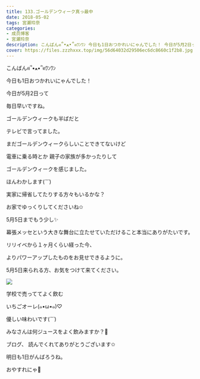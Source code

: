 ```yaml
---
title: 133.ゴールデンウィーク真っ最中
date: 2018-05-02
tags: 宮瀬玲奈
categories: 
- 成员博客
- 宮瀬玲奈
description: こんばんฅ՞•ﻌ•՞ฅﾜﾝﾜﾝ 今日も1日おつかれいにゃんでした！ 今日が5月2日って 毎日早いですね。 ゴールデンウィークも半ばだと テレビで言ってました。...
cover: https://files.zzzhxxx.top/img/56d64032d29506ec6dc8660c1f2b8.jpg
---
```





こんばんฅ՞•ﻌ•՞ฅﾜﾝﾜﾝ




今日も1日おつかれいにゃんでした！








今日が5月2日って

毎日早いですね。







ゴールデンウィークも半ばだと

テレビで言ってました。



まだゴールデンウィークらしいことできてないけど

電車に乗る時とか
親子の家族が多かったりして

ゴールデンウィークを感じました。




ほんわかします(*´˘`*)




















実家に帰省してたりする方々もいるかな？



お家でゆっくりしてくださいね✩






















5月5日までもう少し✨





幕張メッセという大きな舞台に立たせていただけること本当にありがたいです。





リリイベから１ヶ月くらい経った今、


よりパワーアップしたものをお見せできるように。










5月5日来られる方、お気をつけて来てください。






























![](https://files.zzzhxxx.top/img/56d64032d29506ec6dc8660c1f2b8.jpg)

学校で売っててよく飲む

いちごオーレ(๑•ω•๑)♡



優しい味わいです(*´˘`*)










みなさんは何ジュースをよく飲みますか？💓
















ブログ、
読んでくれてありがとうございます✩



明日も1日がんばろうね。




おやすれにゃ💓


